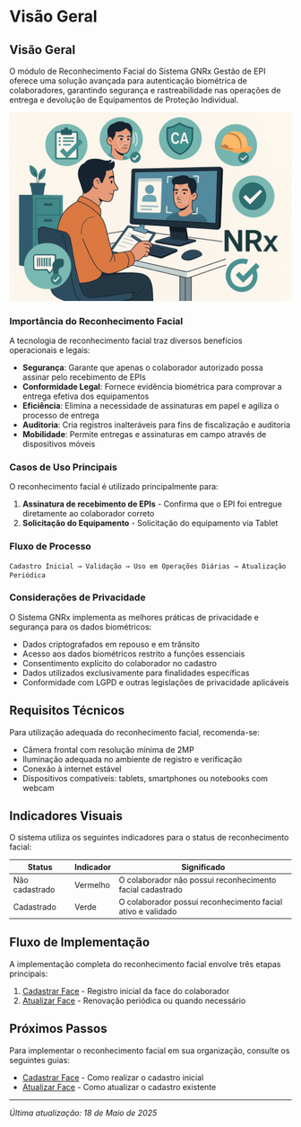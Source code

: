 # Visão Geral

## Visão Geral

O módulo de Reconhecimento Facial do Sistema GNRx Gestão de EPI oferece uma solução avançada para autenticação biométrica de colaboradores, garantindo segurança e rastreabilidade nas operações de entrega e devolução de Equipamentos de Proteção Individual.

![Reconhecimento Facial](<../../.gitbook/assets/ChatGPT Image 29 de jun. de 2025, 20_42_18.png>)

### Importância do Reconhecimento Facial

A tecnologia de reconhecimento facial traz diversos benefícios operacionais e legais:

* **Segurança**: Garante que apenas o colaborador autorizado possa assinar pelo recebimento de EPIs
* **Conformidade Legal**: Fornece evidência biométrica para comprovar a entrega efetiva dos equipamentos
* **Eficiência**: Elimina a necessidade de assinaturas em papel e agiliza o processo de entrega
* **Auditoria**: Cria registros inalteráveis para fins de fiscalização e auditoria
* **Mobilidade**: Permite entregas e assinaturas em campo através de dispositivos móveis

### Casos de Uso Principais

O reconhecimento facial é utilizado principalmente para:

1. **Assinatura de recebimento de EPIs** - Confirma que o EPI foi entregue diretamente ao colaborador correto
2. **Solicitação do Equipamento** - Solicitação do equipamento via Tablet

### Fluxo de Processo

```
Cadastro Inicial → Validação → Uso em Operações Diárias → Atualização Periódica
```

### Considerações de Privacidade

O Sistema GNRx implementa as melhores práticas de privacidade e segurança para os dados biométricos:

* Dados criptografados em repouso e em trânsito
* Acesso aos dados biométricos restrito a funções essenciais
* Consentimento explícito do colaborador no cadastro
* Dados utilizados exclusivamente para finalidades específicas
* Conformidade com LGPD e outras legislações de privacidade aplicáveis

## Requisitos Técnicos

Para utilização adequada do reconhecimento facial, recomenda-se:

* Câmera frontal com resolução mínima de 2MP
* Iluminação adequada no ambiente de registro e verificação
* Conexão à internet estável
* Dispositivos compatíveis: tablets, smartphones ou notebooks com webcam

## Indicadores Visuais

O sistema utiliza os seguintes indicadores para o status de reconhecimento facial:

| Status         | Indicador | Significado                                                 |
| -------------- | --------- | ----------------------------------------------------------- |
| Não cadastrado | Vermelho  | O colaborador não possui reconhecimento facial cadastrado   |
| Cadastrado     | Verde     | O colaborador possui reconhecimento facial ativo e validado |

## Fluxo de Implementação

A implementação completa do reconhecimento facial envolve três etapas principais:

1. [Cadastrar Face](cadastrar-face.md) - Registro inicial da face do colaborador
2. [Atualizar Face](broken-reference) - Renovação periódica ou quando necessário

## Próximos Passos

Para implementar o reconhecimento facial em sua organização, consulte os seguintes guias:

* [Cadastrar Face](cadastrar-face.md) - Como realizar o cadastro inicial
* [Atualizar Face](broken-reference) - Como atualizar o cadastro existente

***

_Última atualização: 18 de Maio de 2025_
